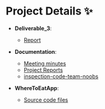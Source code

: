 # **Project Details** :sparkles:
- **Deliverable_3**: 
  - [Report](./Deliverable_3/Report.pdf)
 
- **Documentation**: 
  - [Meeting minutes](./Deliverable_3/Meeting_Minutes)
  - [Project Reports](./Documentation/Project_Reports)
  - [inspection-code-team-noobs](./inspection-code-team-noobs.pdf)

- **WhereToEatApp**:
  - [Source code files](./WhereToEatApp)  
